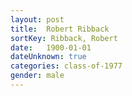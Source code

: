 ```yaml
---
layout: post
title:  Robert Ribback
sortKey: Ribback, Robert
date:   1900-01-01
dateUnknown: true
categories: class-of-1977
gender: male
---
```

